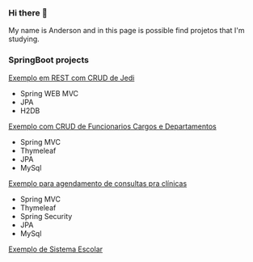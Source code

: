 ### Hi there 👋
My name is Anderson and in this page is possible find projetos that I'm studying.

### SpringBoot projects
[Exemplo em REST com CRUD de Jedi](https://github.com/andersonmell0/spring-web-mvc)
- Spring WEB MVC
- JPA
- H2DB

[Exemplo com CRUD de Funcionarios Cargos e Departamentos](https://github.com/andersonmell0/demo-mvc)
- Spring MVC
- Thymeleaf
- JPA
- MySql

[Exemplo para agendamento de consultas pra clínicas](https://github.com/andersonmell0/demo-security)
- Spring MVC
- Thymeleaf
- Spring Security
- JPA
- MySql

[Exemplo de Sistema Escolar](https://github.com/andersonmell0/escolar)

<!--
**andersonmell0/andersonmell0** is a ✨ _special_ ✨ repository because its `README.md` (this file) appears on your GitHub profile.

Here are some ideas to get you started:

- 🔭 I’m currently working on ...
- 🌱 I’m currently learning ...
- 👯 I’m looking to collaborate on ...
- 🤔 I’m looking for help with ...
- 💬 Ask me about ...
- 📫 How to reach me: ...
- 😄 Pronouns: ...
- ⚡ Fun fact: ...
-->
